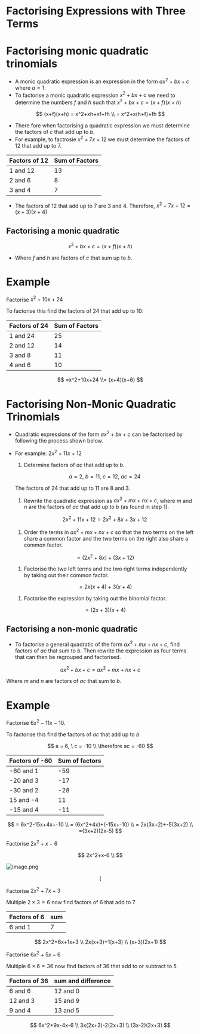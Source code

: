 # Factorising Expressions with Three Terms

# Factorising monic quadratic trinomials

- A monic quadratic expression is an expression in the form $ax^2+bx+c$ where $a = 1$.
- To factorise a monic quadratic expression $x^2+bx+c$ we need to determine the numbers $f$ and $h$  such that $x^2 + bx+c = (x+f)(x+h)$

$$
(x+f)(x+h) = x^2+xh+xf+fh \\ = x^2+x(h+f)+fh
$$

- There fore when factorising a quadratic expression we must determine the factors of $c$ that add up to $b$.
- For example, to factrosie $x^2+7x+12$ we must determine the factors of 12 that add up to 7.

| Factors of 12 | Sum of Factors |
| --- | --- |
| 1 and 12 | 13 |
| 2 and 6 | 8 |
| 3 and 4 | 7 |
- The factors of 12 that add up to 7 are 3 and 4. Therefore, $x^2+7x+12 = (x+3)(x+4)$

## Factorising a monic quadratic

$$
x^2+bx+c = (x+f)(x+h)
$$

- Where $f$ and $h$ are factors of $c$ that sum up to $b$.

# Example

Factorise $x^2+10x+24$

To factorise this find the factors of 24 that add up to 10:

| Factors of 24 | Sum of Factors |
| --- | --- |
| 1 and 24 | 25 |
| 2 and 12 | 14 |
| 3 and 8 | 11 |
| 4 and 6 | 10 |

$$
=x^2+10x+24 \\= (x+4)(x+6)
$$

# Factorising Non-Monic Quadratic Trinomials

- Quadratic expressions of the form $ax^2+bx+c$ can be factorised by following the process shown below.
- For example: $2x^2+11x+12$
    1. Determine factors of $ac$ that add up to $b.$
    
    $$
    a = 2, \ b =11, \ c = 12, \ ac = 24
    $$
    
    The factors of 24 that add up to 11 are 8 and 3.
    
    1. Rewrite the quadratic expression as $ax^2+mx+nx+c$, where $m$ and $n$ are the factors of $ac$ that add up to $b$ (as found in step 1).
    
    $$
    2x^2 +11x+12 = 2x^2+8x+3x+12
    $$
    
    1. Order the terms in $ax^2+mx+nx+c$ so that the two terms on the left share a common factor and the two terms on the right also share a common factor.
    
    $$
    = (2x^2+8x)+(3x+12)
    $$
    
    1. Factorise the two left terms and the two right terms independently by taking out their common factor.
    
    $$
    = 2x(x+4)+3(x+4)
    $$
    
    1. Factorise the expression by taking out the binomial factor.
    
    $$
    = (2x+3)(x+4)
    $$
    

## Factorising a non-monic quadratic

- To factorise a general quadratic of the form $ax^2+mx+nx+c$, find factors of $ac$ that sum to $b$. Then rewrite the expression as four terms that can then be regrouped and factorised.

$$
ax^2+bx+c = ax^2+mx+nx+c
$$

Where $m$ and $n$ are factors of $ac$ that sum to $b$.

# Example

Factorise $6x^2 - 11x - 10$.

To factorise this find the factors of $ac$ that add up to $b$

$$
a = 6, \ c = -10 \\ \therefore ac =  -60
$$

| Factors of -60 | Sum of factors |
| --- | --- |
| -60 and 1 | -59 |
| -20 and 3 | -17 |
| -30 and 2 | -28 |
| 15 and -4 | 11 |
| -15 and 4 | -11 |

$$
= 6x^2-15x+4x+-10 \\ = (6x^2+4x)+(-15x+-10) \\ = 2x(3x+2)+-5(3x+2) \\ =(3x+2)(2x-5)
$$

Factorise $2x^2+x-6$

$$
2x^2+x-6 \\
$$

![image.png](c38608ff-9ad7-45d4-8edf-6f9e633cfe33.png)

$$
(
$$

Factorise $2x^2+7x+3$

Multiple $2 \times 3 = 6$ now find factors of 6 that add to 7

| Factors of 6 | sum |
| --- | --- |
| 6 and 1 | 7 |

$$
2x^2+6x+1x+3 \\ 2x(x+3)+1(x+3) \\ (x+3)(2x+1)
$$

Factorise $6x^2+5x-6$

Multiple $6 \times 6 = 36$ now find factors of 36 that add to or subtract to 5

| Factors of 36 | sum and difference |
| --- | --- |
| 6 and 6 | 12 and 0 |
| 12 and 3 | 15 and 9 |
| 9 and 4 | 13 and 5 |

$$
6x^2+9x-4x-6 \\ 3x(2x+3)-2(2x+3) \\ (3x-2)(2x+3)
$$
